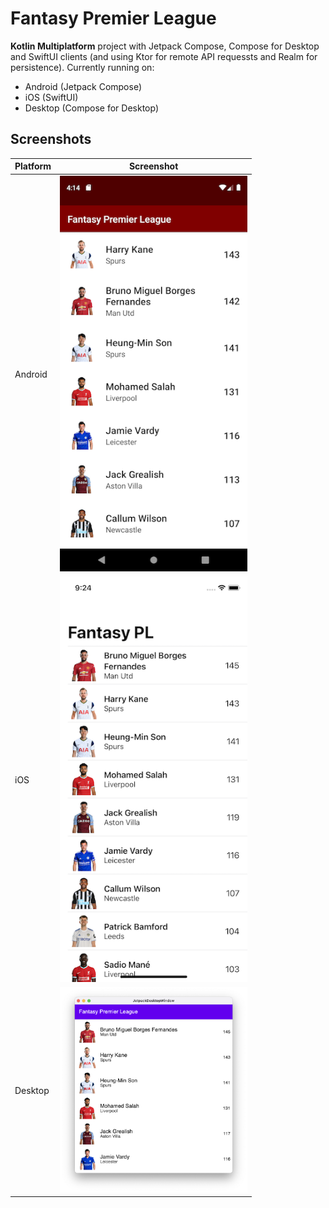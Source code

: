 # Fantasy Premier League

**Kotlin Multiplatform** project with Jetpack Compose, Compose for Desktop and SwiftUI clients (and using Ktor for remote API requessts and Realm for persistence). Currently running on:
* Android (Jetpack Compose)
* iOS (SwiftUI)
* Desktop (Compose for Desktop)

## Screenshots
|Platform|Screenshot|
|---|---|
|Android|<img src="/art/screenshot1.png?raw=true" width=300/>|
|iOS|<img src="/art/screenshot2.png?raw=true" width=300/>|
|Desktop|<img src="/art/screenshot3.png?raw=true" width=300/>|
